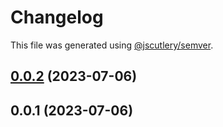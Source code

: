 # Changelog

This file was generated using [@jscutlery/semver](https://github.com/jscutlery/semver).

## [0.0.2](https://git.whc.fyi/WillowHayward/lipwig/compare/v0.0.1...v0.0.2) (2023-07-06)



## 0.0.1 (2023-07-06)

